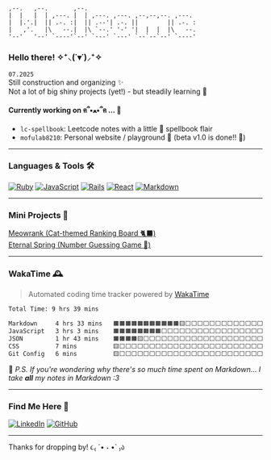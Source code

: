 <!-- ASCII header for fun! -->
```
,--.   ,--.       ,--.                               
|  |   |  | ,---. |  | ,---. ,---. ,--,--,--. ,---.  
|  |.'.|  || .-. :|  || .--'| .-. ||        || .-. : 
|   ,'.   |\   --.|  |\ `--.' '-' '|  |  |  |\   --. 
'--'   '--' `----'`--' `---' `---' `--`--`--' `----' 
```
### Hello there! ✧⁺⸜(˙▾˙)⸝⁺✧

`07.2025` <br /> 
Still construction and organizing ✨ <br />
Not a lot of big shiny projects (yet!) - but steadily learning 🐾

#### Currently working on ฅ՞•ﻌ•՞ฅ ... 🌱
- `lc-spellbook`: Leetcode notes with a little 🤏 spellbook flair
- `mofulab8210`: Personal website / playground 🧪 (beta v1.0 is done!! 🎉)
<!-- - `mofulab-reactjs`: Practicing React components (JSX only for now!) -->
<!-- - `mofulab-rails`: Rails backend logic & mini API ideas -->

---

### Languages & Tools 🛠

[![Ruby](https://img.shields.io/badge/Ruby-red?style=flat&logo=ruby&logoColor=white)]()
[![JavaScript](https://img.shields.io/badge/JavaScript-F7DF1E?style=flat&logo=javascript&logoColor=black)]()
[![Rails](https://img.shields.io/badge/Rails-cc0000?style=flat&logo=rubyonrails&logoColor=white)]()
[![React](https://img.shields.io/badge/React-20232A?style=flat&logo=react&logoColor=61DAFB)]()
[![Markdown](https://img.shields.io/badge/Markdown-000000?style=flat&logo=markdown&logoColor=white)]()

---

### Mini Projects 🍓 <br />
<!-- [Fish and Bites (Number Guessing Game)](https://yjie28.github.io/fish-and-bite/) -->
[Meowrank (Cat-themed Ranking Board 🐈‍⬛)](https://meowrank.netlify.app/) <br />
[Eternal Spring (Number Guessing Game 🎲)](https://eternal-spring.netlify.app/)

---

### WakaTime 🕰️  
> Automated coding time tracker powered by [WakaTime](https://wakatime.com)

<!--START_SECTION:waka-->

```txt
Total Time: 9 hrs 39 mins

Markdown     4 hrs 33 mins   🟧🟧🟧🟧🟧🟧🟧🟧🟧🟧🟧🟨⬜⬜⬜⬜⬜⬜⬜⬜⬜⬜⬜⬜⬜   46.93 %
JavaScript   3 hrs 3 mins    🟧🟧🟧🟧🟧🟧🟧🟧⬜⬜⬜⬜⬜⬜⬜⬜⬜⬜⬜⬜⬜⬜⬜⬜⬜   31.48 %
JSON         1 hr 43 mins    🟧🟧🟧🟧🟨⬜⬜⬜⬜⬜⬜⬜⬜⬜⬜⬜⬜⬜⬜⬜⬜⬜⬜⬜⬜   17.67 %
CSS          7 mins          🟨⬜⬜⬜⬜⬜⬜⬜⬜⬜⬜⬜⬜⬜⬜⬜⬜⬜⬜⬜⬜⬜⬜⬜⬜   01.23 %
Git Config   6 mins          🟨⬜⬜⬜⬜⬜⬜⬜⬜⬜⬜⬜⬜⬜⬜⬜⬜⬜⬜⬜⬜⬜⬜⬜⬜   01.14 %
```

<!--END_SECTION:waka-->

💬 _P.S. If you're wondering why there's so much time spent on Markdown... I take **all** my notes in Markdown :3_

---

### Find Me Here 🐾
[![LinkedIn](https://img.shields.io/badge/LinkedIn-0A66C2?style=flat&logo=linkedin&logoColor=white)](https://www.linkedin.com/in/yjie28)
[![GitHub](https://img.shields.io/badge/GitHub-181717?style=flat&logo=github&logoColor=white)](https://github.com/yjie28 "Old GitHub – some archived projects from before 2022")

---

Thanks for dropping by! ૮₍ ´• ˕ •` ₎ა
